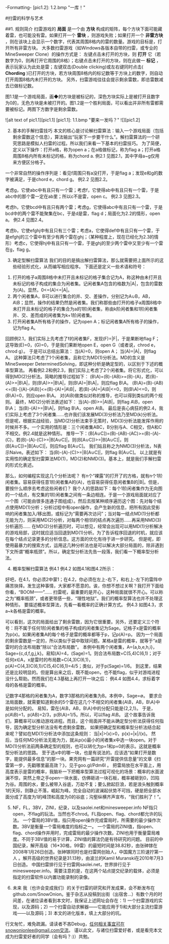 ﻿-Formatting-
[pic1.2]: 1.2.bmp "一库！"

#扫雷的科学与艺术


##1. 规则简介
扫雷游戏的 __局面__ 是一个由 **方块** 构成的矩阵，每个方块下面可能藏着雷，也可能没有雷。如果打开一个 **雷块** ，则游戏失败；如果打开一个 **非雷方块** ，则在该块上会显示一个数字，代表其周围8格内的雷的数量。游戏的目标是，打开所有非雷方块。
大多数扫雷游戏（如Windows各版本自带的扫雷，或专业的MineSweeper Clone）的操作方式是：
左键点击未打开的方块，则 **打开** 它（若数字为0，则再打开它周围的8格）；右键点击未打开的方块，则在此做一 **标记** ，表示玩家认为此处是雷；左键双击(Double clicking)或左右键同时点击( **Chording**  )已打开的方块，若方块周围8格内的标记数等于方块上的数字，则自动打开周围8格内未打开的方块。
另外，扫雷游戏往往会提示剩余雷数，即总雷数减去已做标记数。

图1.1是一个游戏局面，画◆的方块是被标记的，深色方块实际上是被打开且数字为0的，无色方块是未被打开的。图1.2是一个胜利局面，可以看出并非所有雷都需要被标记。两图下方数字是剩余雷数。

![alt text of pic1.1][pic1.1]
[pic1.1]: 1.1.bmp "要来一发吗？"
![][pic1.2]


2. 基本的手解扫雷技巧
本文的核心是讨论解扫雷算法：输入一个游戏局面（包括剩余雷数这个信息），算法输出“玩家下一步要干什么”。解扫雷算法的一个研究思路是模拟人扫雷的过程。所以我们来看一下基本的扫雷技巧。
为了简便，定义以下操作：打开a格，称为open a；在a格做标记，称为flag a；打开a格周围8格内所有未标记的格，称为chord a.
例2.1 见图2.1，其中字母a~g仅用来方便区分格子。

一个非常自然的操作序列是：看见f周围只有a没打开，于是flag a；发现e和g的数字被满足，于是chord e，chord g。
例2.2 见图2.2。

考虑g，它使abc中有且只有一个雷；考虑f，它使得ab中有且只有一个雷，于是abc中的那个雷一定在ab里；所以c不是雷，open c。
例2.3 见图2.3。

考虑h，它使bcd中有且只有两个雷；考虑g，它使得abc中有且只有一个雷，于是bcd中的两个雷不能聚集在bc，于是d是雷，flag d；局面化为2.2的情形，open a。
例2.4 见图2.4。

考虑b，它使efghj中有且只有三个雷；考虑a，它使得def中有且只有一个雷，于是efghj的三个雷中有至少有两个雷在ghj；（某种程度上，现在已经化为2.3的情形）考虑c，它使得hj中有且只有一个雷，于是ghj的至少两个雷中又至少有一个雷在g，flag g。

3. 确定型解扫雷算法
我们的目的是搞出解扫雷算法，那么就需要把上面所示的这些经验形式化，从而编写相应程序。
下面还是定义一些术语和符号：
1) 打开的格子a周围8格中未打开且未标记的格子集合记为A，称这种由未打开且未标记的格子构成的集合为闲者集。记闲者集A包含的格数为|A|，包含的雷数为(A)。显然，0<=(A)<=|A|。
2) 两个闲者集A，B可以进行集合的并、交、差操作，分别记为A∪B，AB，A\B；显然，操作的结果仍然是闲者集。我们称那些由打开的格子a周围8格中未打开且未标记的格子的集合为a的1阶闲者集，称由k阶闲者集和1阶闲者集并、交、差而成的闲者集为k+1阶闲者集。
3) 打开闲者集A所有格子的操作，记为open A；标记闲者集A所有格子的操作，记为flag A。

回顾例2.1，我们实际上先考虑了f的闲者集F，发现(F)=|F|，于是果断地flag F；这导致(E)=0，(G)=0，于是我们果断地open E，open G（或者说，chrod e，chrod g）。
于是可以总结出算法：
当(A)=0，则open A；
当(A)=|A|，则flag A。
这种算法只考虑了1个闲者集，且称它为MD(1)分析法。MD的含义是MineSweeper DeterminedSolving，即这种分析是确定型的，以区别于下述的概率型算法。
再看例2.2和例2.3，我们实际上考虑了2个闲者集。将它形式化，可以得到MD(2)分析法。简略的推导过程如下：
(B\A)=(B)-(AB)>=(B)-(A)，若(B)-(A)>=|B\A|，则(B\A)>=|B\A|，则(B\A)=|B\A|，则应flag B\A。
(B\A)=(B)-(AB)<=(B)-[(A)-(A\B)]<=(B)-(A)+|A\B|，若(B)-(A)+|A\B|<=0，则(B\A)<=0，则(B\A)=0，则应open B\A。
对(A\B)做类似对称的推导，也可以得到类似的两个规则。
最终，MD(2)分析法表述如下：
当(A)-(B)>=|A\B|，则flag A\B，open B\A；
当(B)-(A)>=|B\A|，则flag B\A，open A\B。
最后是丧心病狂的例2.4，我们实际上考虑了3个闲者集……也许我们该发展MD(3)分析法乃至MD(k)分析法。但是呢，根据实战经验，当MD(2)分析法束手无策时，MD(3)分析法能发挥作用的时候并不多。一个实用的情形是：三个闲者集ABC，B分别与A、C相交，但A和C不相交。例2.4就是这种情形。
推导一下：(B\[A∪C])=(B)-(AB)-(AC)>=(B)-(A)-(C)，若(B)-(A)-(C)>=|B\[A∪C]|，则(B\[A∪C])>=|B\[A∪C]|，则(B\[A∪C])=|B\[A∪C]|，则应flag B\[A∪C]。
我们姑且称之为NMD(3)分析法，N表示Naive。表述如下：
当(B)-(A)-(C)>=|B\[A∪C]|，则flag B\[A∪C]。
以上就是有实用性的确定型扫雷算法MD(1)，MD(2)和NMD(3)。基本上，就是我们手解扫雷的形式化表述。

那么，如何编程实现这几个分析法呢？
有n个“裸露”的打开了的方格，就有n个1阶闲者集。容易获得任意1阶闲者集A的(A)，也容易获得任意闲者集B的|B|。但是，要按什么顺序去考虑这些闲者们？
我个人的思路如下：每个1阶闲者集作为无向图的一个结点，有交集的1阶闲者集之间有一条边相连。于是一个游戏局面就对应了一个图（可能由很多连通子图组成）。然后去按某种顺序遍历这个图：先对每个结点使用MD(1)分析；分析过程中有open操作，会产生新的信息，把所有因此受影响的闲者集加入/移出图，或标记为“需要再次访问”；当对每一结点MD(1)分析都无能为力，则采用MD(2)分析，对每两个相邻的结点再次遍历……再采用NMD(3)分析遍历……
在MD(2)分析遍历时，可以想见，经常会出现可以用MD(1)分析解决的游戏局部，这时就应适当回退到MD(1)分析。为了告诉程序回退的时机，就应该在每个结点记录更多的分析信息。这方面的优化有待于进一步研究。
但是呢，即使用最暴力的搜索方式，运用这几种分析法也是可以解决大部分局面的，除非遇到下文所谓“概率瓶颈”。所以，确定型分析法先告一段落，我们看一下概率型分析法。

4. 概率型解扫雷算法
例4.1 例4.2 如图4.1和图4.2所示：

好吧，在4.1，你必须2中蒙1；在4.2，你必须在左上-右下，和右上-左下的雷阵中痛苦抉择。发生这种事情，大家都不愿意的。诶，你想不想过关啊？我打开下面给你看，“BOOM——”……
扫雷呢，最重要的是开心，这种局面就很不开心。可以称之为“概率瓶颈”，或者更带感一些，“理性地狱”。我们的概率型算法也并不处理这种情形。
要描述概率型算法，先看一看概率的正确计算方式。
例4.3 如图4.3，求a~k各格是雷的概率。

可以看到，这次的局面给出了剩余雷数，因为它很重要。另外，还要定义三个符号：将不属于任何1阶闲者集的格子构成的闲者集记为Sage。记格子x是雷的概率为p(x)。如果闲者集A的每个格子是雷的概率都等于p，记p(A)=p。
因为一个局面的剩余雷数是一定的，所以类似于袋中取球问题。某格a是雷的概率，就等于“a是雷时的合法布局数”除以“合法布局数”。
本例中有两个闲者集，A={a,b,e,h,i}，Sage={c,d,f,g,j,k}。易知(A)=4，(Sage)=1。则合法布局数=C(5,4)C(6,1)；对于任何x∈A，x是雷时的布局数=C(4,3)C(6,1)，p(A)=C(4,3)C(6,1)/C(5,4)C(6,1)=4/5；类似，对于p(Sage)=1/6。
到这里，结果还是比较明显的。但是算出来之后，既不能open，也不能flag，似乎对游戏进程没什么帮助。然而我们在4.3基础上再打开一块之后：
例4.4 如图4.4，求标着字母的各格是雷的概率。

记数字4那格的闲者集为A，数字3那格的闲者集为B。本例中，Sage=∅。
要求合法局面数，就需要知道剩余的5个雷在这几个不相交的闲者集{A\B，AB，B\A}中是如何分配的。
易知，雷在{A\B，AB，B\A}中的分配只能是{2,2,1}。
于是，p(A\B)=1，p(AB)=2/3，p(B\A)=1/5。所以，可以flag A\B。
这个故事告诉我们，算概率可以推动游戏进程。而且，这个局面并不能从确定型分析法获得任何指导，因为确定型分析法没有考虑剩余雷数。
如果把确定型和概率型分析法结合起来呢？譬如在MD(1)分析法中添加这条规则：
当|x|>(x)>0，p(x)=|x|/(x)。
然后，当任何MD分析法无能为力，就从p(x)最小的闲者集x中选一块open。对于MD(1)分析法前两条确定型的规则，也可以转化为p=1和p=0的表示。这就是概率型分析法的思路。
至于选x中的哪一块，也是有说法的。应该选“如果打开是数字，能提供最多信息”的那一块。果壳网有一篇研究“开雷提供信息量”的文章《扫雷第一步，先戳哪里最高效？》，见于goo.gl/Pdm6I 。
把雷局放在水平面上，用高度表示是雷的概率，我脑补一下把概率型算法过程可视化的场景：概率的水面波澜不惊，突然上帝之手open一块水面，仿佛砸进一块石板，概率被砸到0，凹陷为谷。周围的水，要么被带入谷底，万劫不复；要么掀起巨浪，若是浪头触到概率1的天际，则静止不落，崛起为峰。完全自动的波澜起伏势不可挡，硬是把全部水面分成了高度为1的峰顶和高度为0的谷底；沟壑纵横齐声宣布，“我们胜利了！”。

5. NF，FL，3BV，ZINI，纪录，以及saolei.net和minesweeper.info
NF指只open，不flag的玩法。当然也不chrod。FL指open、flag、chord都允许的玩法。
一个雷局的3BV值，指只用open操作完成雷局时，所需要的最少操作次数。3BV是衡量一个雷局难度的指标之一。
一个雷局的ZINI值，指open、flag、chord操作并用时，完成雷局的最少操作次数。ZINI也用于衡量雷局难度。不同于3BV值的易于计算，ZINI值的算法仍是有待研究的问题。
目前的中国纪录，解开高级（16*30格，99雷）的最短时间是38.82秒，由张砷镓在2008年1月26日创造。张砷镓同时也是扫雷网创始人，中国魔方三阶速拧第一人 。解开高级的世界纪录是31.13秒，由波兰的Kamil Muranski在2010年7月3日创造。
中国扫雷排行见于扫雷网saolei.net，世界排行见于minesweeper.info。需要注意的是，在这两个站点提交纪录的载体，必须是指定的扫雷软件以内置功能录制的录像。

6. 未来
我（也许会变成我们）的关于扫雷的研究和开发成果，会不断发布在github.com/SnowOnion。鉴于杂志从投稿到出街（出宿舍...）有数个月的时间差，在诸位读者看到本文时，我保证上述网址会存在：1) 一个扫雷游戏的实现，以及源码；2) 一个扫雷自动求解器——它能应用于1)和大部分主流扫雷游戏——以及源码；3) 本文的进化版本，填上大部分的坑。

行文匆忙，难免疏漏。请读者不吝Debug，任何相关事宜可在snowonionlee@gmail.com交流。
谨以此文，与诸位扫雷爱好者，或是看完本文成为扫雷爱好者的同学（会有吗？:)）共勉。